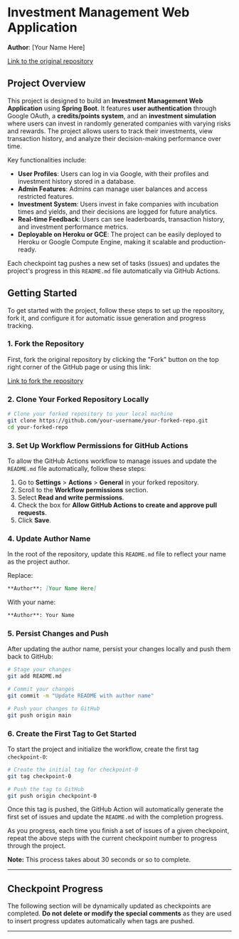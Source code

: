 
# Investment Management Web Application

**Author**: [Your Name Here]

[Link to the original repository](https://github.com/MattToegel/project-guide-template)

## Project Overview

This project is designed to build an **Investment Management Web Application** using **Spring Boot**. It features **user authentication** through Google OAuth, a **credits/points system**, and an **investment simulation** where users can invest in randomly generated companies with varying risks and rewards. The project allows users to track their investments, view transaction history, and analyze their decision-making performance over time.

Key functionalities include:
- **User Profiles**: Users can log in via Google, with their profiles and investment history stored in a database.
- **Admin Features**: Admins can manage user balances and access restricted features.
- **Investment System**: Users invest in fake companies with incubation times and yields, and their decisions are logged for future analytics.
- **Real-time Feedback**: Users can see leaderboards, transaction history, and investment performance metrics.
- **Deployable on Heroku or GCE**: The project can be easily deployed to Heroku or Google Compute Engine, making it scalable and production-ready.

Each checkpoint tag pushes a new set of tasks (issues) and updates the project's progress in this `README.md` file automatically via GitHub Actions.


## Getting Started

To get started with the project, follow these steps to set up the repository, fork it, and configure it for automatic issue generation and progress tracking.

### 1. Fork the Repository

First, fork the original repository by clicking the "Fork" button on the top right corner of the GitHub page or using this link:

[Link to fork the repository](https://github.com/MattToegel/project-guide-template/fork)

### 2. Clone Your Forked Repository Locally

```bash
# Clone your forked repository to your local machine
git clone https://github.com/your-username/your-forked-repo.git
cd your-forked-repo
```

### 3. Set Up Workflow Permissions for GitHub Actions

To allow the GitHub Actions workflow to manage issues and update the `README.md` file automatically, follow these steps:

1. Go to **Settings** > **Actions** > **General** in your forked repository.
2. Scroll to the **Workflow permissions** section.
3. Select **Read and write permissions**.
4. Check the box for **Allow GitHub Actions to create and approve pull requests**.
5. Click **Save**.

### 4. Update Author Name

In the root of the repository, update this `README.md` file to reflect your name as the project author.

Replace:

```markdown
**Author**: [Your Name Here]
```

With your name:

```markdown
**Author**: Your Name
```

### 5. Persist Changes and Push

After updating the author name, persist your changes locally and push them back to GitHub:

```bash
# Stage your changes
git add README.md

# Commit your changes
git commit -m "Update README with author name"

# Push your changes to GitHub
git push origin main
```

### 6. Create the First Tag to Get Started

To start the project and initialize the workflow, create the first tag `checkpoint-0`:

```bash
# Create the initial tag for checkpoint-0
git tag checkpoint-0

# Push the tag to GitHub
git push origin checkpoint-0
```

Once this tag is pushed, the GitHub Action will automatically generate the first set of issues and update the `README.md` with the completion progress.

As you progress, each time you finish a set of issues of a given checkpoint, repeat the above steps with the current checkpoint number to progress through the project.

**Note:** This process takes about 30 seconds or so to complete.

---

## Checkpoint Progress

The following section will be dynamically updated as checkpoints are completed. **Do not delete or modify the special comments** as they are used to insert progress updates automatically when tags are pushed.

<!-- completion list start -->


<!-- completion list end -->




---


